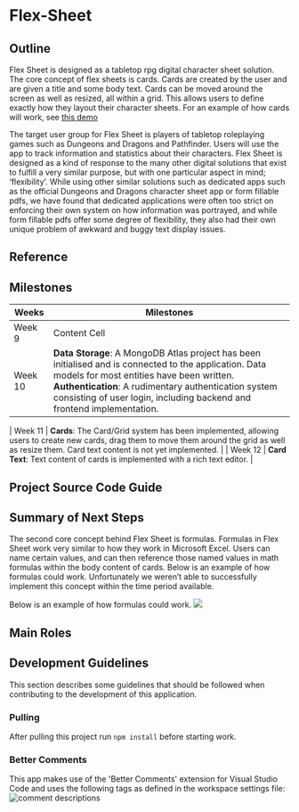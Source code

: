 # Flex-Sheet
## Outline
Flex Sheet is designed as a tabletop rpg digital character sheet solution. The core concept of
flex sheets is cards. Cards are created by the user and are given a title and some body text.
Cards can be moved around the screen as well as resized, all within a grid. This allows users to
define exactly how they layout their character sheets. For an example of how cards will work, see [this demo]( https://strml.github.io/react-grid-layout/examples/11-no-vertical-compact.html)

The target user group for Flex Sheet is players of tabletop roleplaying games such as Dungeons
and Dragons and Pathfinder. Users will use the app to track information and statistics about
their characters. Flex Sheet is designed as a kind of response to the many other digital solutions
that exist to fulfill a very similar purpose, but with one particular aspect in mind; ‘flexibility’.
While using other similar solutions such as dedicated apps such as the official Dungeons and
Dragons character sheet app or form fillable pdfs, we have found that dedicated applications
were often too strict on enforcing their own system on how information was portrayed, and
while form fillable pdfs offer some degree of flexibility, they also had their own unique problem
of awkward and buggy text display issues.

## Reference
## Milestones
| Weeks  | Milestones |
| ------------- | ------------- |
| Week 9   | Content Cell  |
| Week 10  | **Data Storage**: A MongoDB Atlas project has been initialised and is connected to  the application. Data models for most entities have been written. **Authentication**: A rudimentary authentication system consisting of user login, including backend and frontend implementation.  | 
                    
| Week 11  | **Cards**: The Card/Grid system has been implemented, allowing users to create new
            cards, drag them to move them around the grid as well as resize them. Card text
            content is not yet implemented.  |
| Week 12  | **Card Text**: Text content of cards is implemented with a rich text editor. |

## Project Source Code Guide
## Summary of Next Steps

The second core concept behind Flex Sheet is formulas. Formulas in Flex Sheet work very similar to how they work in Microsoft Excel. Users can name certain values, and can then reference those named values in math formulas within the body content of cards. Below is an example of how formulas could work. Unfortunately we weren’t able to successfully implement this concept within the time period available.

Below is an example of how formulas could work.
<img src="formulas.png"/>

## Main Roles


## Development Guidelines

This section describes some guidelines that should be followed when contributing to the development of this application.

### Pulling

After pulling this project run `npm install` before starting work.

### Better Comments

This app makes use of the 'Better Comments' extension for Visual Studio Code and uses the following tags as defined in the workspace settings file:
![comment descriptions](https://i.imgur.com/avunwoW.png)

















